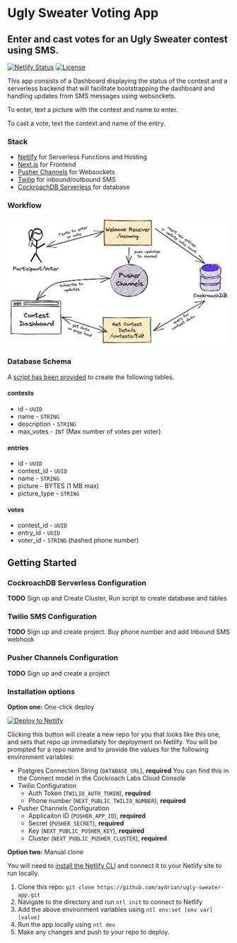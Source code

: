 # Ugly Sweater Voting App

## Enter and cast votes for an Ugly Sweater contest using SMS.

[![Netlify Status](https://api.netlify.com/api/v1/badges/d4f0e287-ef65-4829-a7ea-2c95a4861da7/deploy-status)](https://app.netlify.com/sites/ugly-sweater-app/deploys)
[![License](https://img.shields.io/badge/License-Apache_2.0-blue.svg)](https://opensource.org/licenses/Apache-2.0)

This app consists of a Dashboard displaying the status of the contest and a serverless backend that will facilitate bootstrapping the dashboard and handling updates from SMS messages using websockets.

To enter, text a picture with the contest and name to enter.

To cast a vote, text the context and name of the entry.

### Stack

- [Netlify](https://www.netlify.com/) for Serverless Functions and Hosting
- [Next.js](https://nextjs.org/) for Frontend
- [Pusher Channels](https://pusher.com/channels) for Websockets
- [Twilio](https://www.twilio.com/) for inbound/outbound SMS
- [CockroachDB Serverless](https://www.cockroachlabs.com/) for database

### Workflow

![application workflow](./resources/app-workflow.png)

### Database Schema

A [script has been provided](./scripts/init_database.sql) to create the following tables.

#### contests

- id - `UUID`
- name - `STRING`
- description - `STRING`
- max_votes - `INT` (Max number of votes per voter)

#### entries

- id - `UUID`
- contest_id - `UUID`
- name - `STRING`
- picture - BYTES (1 MB max)
- picture_type - `STRING`

#### votes

- contest_id - `UUID`
- entry_id - `UUID`
- voter_id - `STRING` (hashed phone number)

## Getting Started

### CockroachDB Serverless Configuration

**TODO** Sign up and Create Cluster, Run script to create database and tables

### Twilio SMS Configuration

**TODO** Sign up and create project. Buy phone number and add Inbound SMS webhook

### Pusher Channels Configuration

**TODO** Sign up and create a project

### Installation options

**Option one:** One-click deploy

[![Deploy to Netlify](https://www.netlify.com/img/deploy/button.svg)](https://app.netlify.com/start/deploy?repository=https://github.com/aydrian/ugly-sweater-app)

Clicking this button will create a new repo for you that looks like this one, and sets that repo up immediately for deployment on Netlify. You will be prompted for a repo name and to provide the values for the following environment variables:

- Postgres Connection String (`DATABASE_URL`), **required** You can find this in the Connect model in the Cockroach Labs Cloud Console
- Twilio Configuration
  - Auth Token (`TWILIO_AUTH_TOKEN`), **required**
  - Phone number (`NEXT_PUBLIC_TWILIO_NUMBER`), **required**
- Pusher Channels Configuration
  - Applicaiton ID (`PUSHER_APP_ID`), **required**
  - Secret (`PUSHER_SECRET`), **required**
  - Key (`NEXT_PUBLIC_PUSHER_KEY`), **required**
  - Cluster (`NEXT_PUBLIC_PUSHER_CLUSTER`), **required**

**Option two:** Manual clone

You will need to [install the Netlify CLI](https://docs.netlify.com/cli/get-started/) and connect it to your Netlify site to run locally.

1. Clone this repo: `git clone https://github.com/aydrian/ugly-sweater-app.git`
2. Navigate to the directory and run `ntl init` to connect to Netlify
3. Add the above environment variables using `ntl env:set [env var] [value]`
4. Run the app locally using `ntl dev`
5. Make any changes and push to your repo to deploy.
